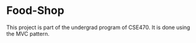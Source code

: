 # Food-Shop
This project is part of the undergrad program of CSE470. It is done using the MVC pattern.
